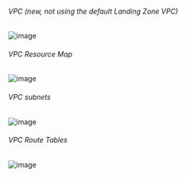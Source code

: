 ###### VPC (new, not using the default Landing Zone VPC)
![image](https://github.com/user-attachments/assets/13fd3663-4d52-43ee-b895-6bc2c9b81c81)

###### VPC Resource Map
![image](https://github.com/user-attachments/assets/5eb1d576-8d61-40bc-a9e1-686b3b31f450)

###### VPC subnets
![image](https://github.com/user-attachments/assets/3f84bbfe-c439-4db2-b25d-6be7fd22e909)

###### VPC Route Tables
![image](https://github.com/user-attachments/assets/d621eff6-eda3-4ee5-a21d-55ae16aa472f)



